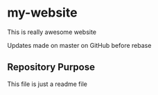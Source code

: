 # my-website

This is really awesome website

Updates made on master on GitHub before rebase

## Repository Purpose

This file is just a readme file
